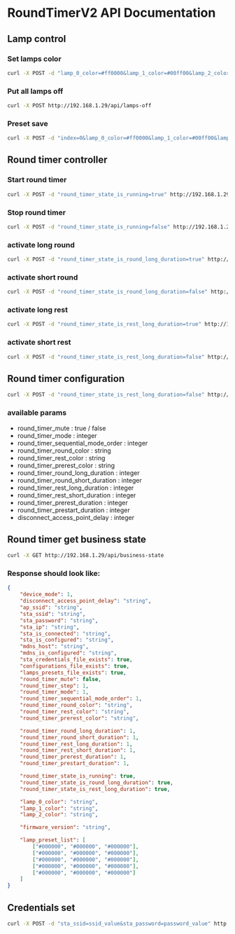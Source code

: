 # RoundTimerV2 API Documentation

## Lamp control

### Set lamps color

```sh
curl -X POST -d "lamp_0_color=#ff0000&lamp_1_color=#00ff00&lamp_2_color=#0000ff" http://192.168.1.29/api/lamps
```

### Put all lamps off

```sh
curl -X POST http://192.168.1.29/api/lamps-off
```

### Preset save

```sh
curl -X POST -d "index=0&lamp_0_color=#ff0000&lamp_1_color=#00ff00&lamp_2_color=#0000ff" http://192.168.1.29/api/lamps-presets
```


## Round timer controller

### Start round timer

```sh
curl -X POST -d "round_timer_state_is_running=true" http://192.168.1.29/api/controls
```

### Stop round timer

```sh
curl -X POST -d "round_timer_state_is_running=false" http://192.168.1.29/api/controls
```

### activate long round

```sh
curl -X POST -d "round_timer_state_is_round_long_duration=true" http://192.168.1.29/api/controls
```

### activate short round

```sh
curl -X POST -d "round_timer_state_is_round_long_duration=false" http://192.168.1.29/api/controls
```


### activate long rest

```sh
curl -X POST -d "round_timer_state_is_rest_long_duration=true" http://192.168.1.29/api/controls
```

### activate short rest

```sh
curl -X POST -d "round_timer_state_is_rest_long_duration=false" http://192.168.1.29/api/controls
```


## Round timer configuration

```sh
curl -X POST -d "round_timer_state_is_rest_long_duration=false" http://192.168.1.29/api/round-timer-configurations

```

### available params

- round_timer_mute : true / false
- round_timer_mode : integer
- round_timer_sequential_mode_order : integer
- round_timer_round_color : string
- round_timer_rest_color : string
- round_timer_prerest_color : string
- round_timer_round_long_duration : integer
- round_timer_round_short_duration : integer
- round_timer_rest_long_duration : integer
- round_timer_rest_short_duration : integer
- round_timer_prerest_duration : integer
- round_timer_prestart_duration : integer
- disconnect_access_point_delay : integer


## Round timer get business state

```sh
curl -X GET http://192.168.1.29/api/business-state
```

### Response should look like:

```json
{
    "device_mode": 1,
    "disconnect_access_point_delay": "string",
    "ap_ssid": "string",
    "sta_ssid": "string",
    "sta_password": "string",
    "sta_ip": "string",
    "sta_is_connected": "string",
    "sta_is_configured": "string",
    "mdns_host": "string",
    "mdns_is_configured": "string",
    "sta_credentials_file_exists": true,
    "configurations_file_exists": true,
    "lamps_presets_file_exists": true,
    "round_timer_mute": false,
    "round_timer_step": 1,
    "round_timer_mode": 1,
    "round_timer_sequential_mode_order": 1,
    "round_timer_round_color": "string",
    "round_timer_rest_color": "string",
    "round_timer_prerest_color": "string",

    "round_timer_round_long_duration": 1,
    "round_timer_round_short_duration": 1,
    "round_timer_rest_long_duration": 1,
    "round_timer_rest_short_duration": 1,
    "round_timer_prerest_duration": 1,
    "round_timer_prestart_duration": 1,

    "round_timer_state_is_running": true,
    "round_timer_state_is_round_long_duration": true,
    "round_timer_state_is_rest_long_duration": true,

    "lamp_0_color": "string",
    "lamp_1_color": "string",
    "lamp_2_color": "string",

    "firmware_version": "string",

    "lamp_preset_list": [
        ["#000000", "#000000", "#000000"],
        ["#000000", "#000000", "#000000"],
        ["#000000", "#000000", "#000000"],
        ["#000000", "#000000", "#000000"],
        ["#000000", "#000000", "#000000"]
    ]
}

```

## Credentials set

```sh
curl -X POST -d "sta_ssid=ssid_value&sta_password=password_value" http://192.168.1.29/api/sta-credentials
```

